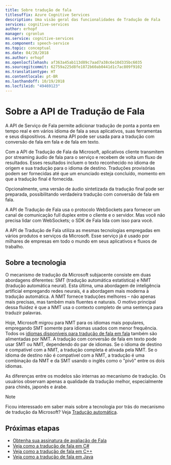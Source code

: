 ```yaml
---
title: Sobre tradução de fala
titlesuffix: Azure Cognitive Services
description: Uma visão geral das funcionalidades de Tradução de Fala
services: cognitive-services
author: erhopf
manager: cgronlun
ms.service: cognitive-services
ms.component: speech-service
ms.topic: conceptual
ms.date: 04/28/2018
ms.author: erhopf
ms.openlocfilehash: af363a45ab113d89c7aad7a38c6e10d335bc6035
ms.sourcegitcommit: 62759a225d8fe1872b60ab0441d1c7ac809f9102
ms.translationtype: HT
ms.contentlocale: pt-BR
ms.lasthandoff: 10/19/2018
ms.locfileid: "49469123"
---
```

# <a name="about-the-speech-translation-api"></a>Sobre a API de Tradução de Fala

A API de Serviço de Fala permite adicionar tradução de ponta a ponta em tempo real e em vários idioma de fala a seus aplicativos, suas ferramentas e seus dispositivos. A mesma API pode ser usada para a tradução com conversão de fala em fala e de fala em texto.

Com a API de Tradução de Fala da Microsoft, aplicativos cliente transmitem por streaming áudio de fala para o serviço e recebem de volta um fluxo de resultados. Esses resultados incluem o texto reconhecido no idioma de origem e sua tradução para o idioma de destino. Traduções provisórias podem ser fornecidas até que um enunciado esteja concluído, momento em que a tradução final é fornecida.

Opcionalmente, uma versão de áudio sintetizada da tradução final pode ser preparada, possibilitando verdadeira tradução com conversão de fala em fala.

A API de Tradução de Fala usa o protocolo WebSockets para fornecer um canal de comunicação full duplex entre o cliente e o servidor. Mas você não precisa lidar com WebSockets; o SDK de Fala lida com isso para você.

A API de Tradução de Fala utiliza as mesmas tecnologias empregadas em vários produtos e serviços da Microsoft. Esse serviço já é usado por milhares de empresas em todo o mundo em seus aplicativos e fluxos de trabalho.

## <a name="about-the-technology"></a>Sobre a tecnologia

O mecanismo de tradução da Microsoft subjacente consiste em duas abordagens diferentes: SMT (tradução automática estatística) e NMT (tradução automática neural). Esta última, uma abordagem de inteligência artificial empregando redes neurais, é a abordagem mais moderna à tradução automática. A NMT fornece traduções melhores – não apenas mais precisas, mas também mais fluentes e naturais. O motivo principal dessa fluidez é que a NMT usa o contexto completo de uma sentença para traduzir palavras.

Hoje, Microsoft migrou para NMT para os idiomas mais populares, empregando SMT somente para idiomas usados com menor frequência. Todos os [idiomas disponíveis para tradução de fala em fala](language-support.md#speech-translation) também são alimentadas por NMT. A tradução com conversão de fala em texto pode usar SMT ou NMT, dependendo do par de idiomas. Se o idioma de destino é compatível com a NMT, a tradução completa é ativada pela NMT. Se o idioma de destino não é compatível com a NMT, a tradução é uma combinação da NMT e da SMT usando o inglês como o "pivô" entre os dois idiomas.

As diferenças entre os modelos são internas ao mecanismo de tradução. Os usuários observam apenas a qualidade da tradução melhor, especialmente para chinês, japonês e árabe.

> [!NOTE]
> Ficou interessado em saber mais sobre a tecnologia por trás do mecanismo de tradução da Microsoft? Veja [Tradução automática](https://www.microsoft.com/en-us/translator/mt.aspx).

## <a name="next-steps"></a>Próximas etapas

* [Obtenha sua assinatura de avaliação de Fala](https://azure.microsoft.com/try/cognitive-services/)
* [Veja como a tradução de fala em C#](how-to-translate-speech-csharp.md)
* [Veja como a tradução de fala em C++](how-to-translate-speech-cpp.md)
* [Veja como a tradução de fala em Java](how-to-translate-speech-java.md)
